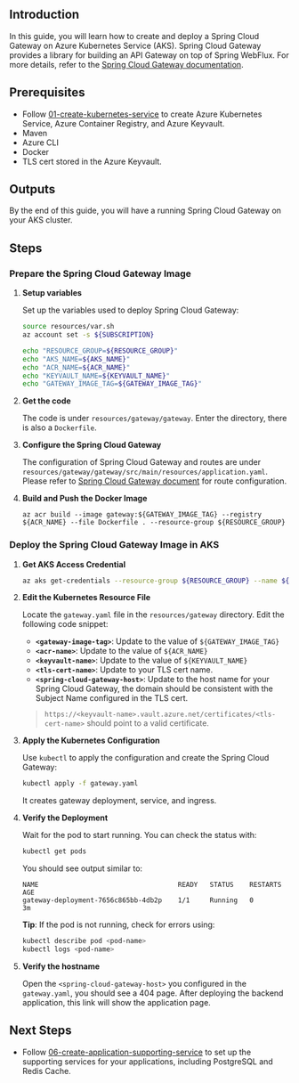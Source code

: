 ## Introduction

In this guide, you will learn how to create and deploy a Spring Cloud Gateway on Azure Kubernetes Service (AKS). Spring Cloud Gateway provides a library for building an API Gateway on top of Spring WebFlux. For more details, refer to the [Spring Cloud Gateway documentation](https://spring.io/projects/spring-cloud-gateway).

## Prerequisites

- Follow [01-create-kubernetes-service](./01-create-kubernetes-service.md) to create Azure Kubernetes Service, Azure Container Registry, and Azure Keyvault.
- Maven
- Azure CLI
- Docker
- TLS cert stored in the Azure Keyvault.

## Outputs

By the end of this guide, you will have a running Spring Cloud Gateway on your AKS cluster.

## Steps

### Prepare the Spring Cloud Gateway Image

1. **Setup variables**

   Set up the variables used to deploy Spring Cloud Gateway:

   ```bash
   source resources/var.sh
   az account set -s ${SUBSCRIPTION}

   echo "RESOURCE_GROUP=${RESOURCE_GROUP}"
   echo "AKS_NAME=${AKS_NAME}"
   echo "ACR_NAME=${ACR_NAME}"
   echo "KEYVAULT_NAME=${KEYVAULT_NAME}"
   echo "GATEWAY_IMAGE_TAG=${GATEWAY_IMAGE_TAG}"
   ```

2. **Get the code**

   The code is under `resources/gateway/gateway`. Enter the directory, there is also a `Dockerfile`.

3. **Configure the Spring Cloud Gateway**

   The configuration of Spring Cloud Gateway and routes are under `resources/gateway/gateway/src/main/resources/application.yaml`. Please refer to [Spring Cloud Gateway document](https://docs.spring.io/spring-cloud-gateway/reference/spring-cloud-gateway/request-predicates-factories.html) for route configuration.

4. **Build and Push the Docker Image**

   ```azurecli
   az acr build --image gateway:${GATEWAY_IMAGE_TAG} --registry ${ACR_NAME} --file Dockerfile . --resource-group ${RESOURCE_GROUP}
   ```

### Deploy the Spring Cloud Gateway Image in AKS

1. **Get AKS Access Credential**

   ```bash
   az aks get-credentials --resource-group ${RESOURCE_GROUP} --name ${AKS_NAME} --admin
   ```

2. **Edit the Kubernetes Resource File**

   Locate the `gateway.yaml` file in the `resources/gateway` directory. Edit the following code snippet:

   - **`<gateway-image-tag>`**: Update to the value of `${GATEWAY_IMAGE_TAG}`
   - **`<acr-name>`**: Update to the value of `${ACR_NAME}`
   - **`<keyvault-name>`**: Update to the value of `${KEYVAULT_NAME}`
   - **`<tls-cert-name>`**: Update to your TLS cert name.
   - **`<spring-cloud-gateway-host>`**: Update to the host name for your Spring Cloud Gateway, the domain should be consistent with the Subject Name configured in the TLS cert.

   > `https://<keyvault-name>.vault.azure.net/certificates/<tls-cert-name>` should point to a valid certificate.

3. **Apply the Kubernetes Configuration**

   Use `kubectl` to apply the configuration and create the Spring Cloud Gateway:

   ```bash
   kubectl apply -f gateway.yaml
   ```

   It creates gateway deployment, service, and ingress.

4. **Verify the Deployment**

   Wait for the pod to start running. You can check the status with:

   ```bash
   kubectl get pods
   ```

   You should see output similar to:

   ```
   NAME                                   READY   STATUS    RESTARTS   AGE
   gateway-deployment-7656c865bb-4db2p    1/1     Running   0          3m
   ```

   **Tip**: If the pod is not running, check for errors using:

   ```bash
   kubectl describe pod <pod-name>
   kubectl logs <pod-name>
   ```

5. **Verify the hostname**

   Open the `<spring-cloud-gateway-host>` you configured in the `gateway.yaml`, you should see a 404 page. After deploying the backend application, this link will show the application page.

## Next Steps

- Follow [06-create-application-supporting-service](./06-create-application-supporting-service.md) to set up the supporting services for your applications, including PostgreSQL and Redis Cache.
